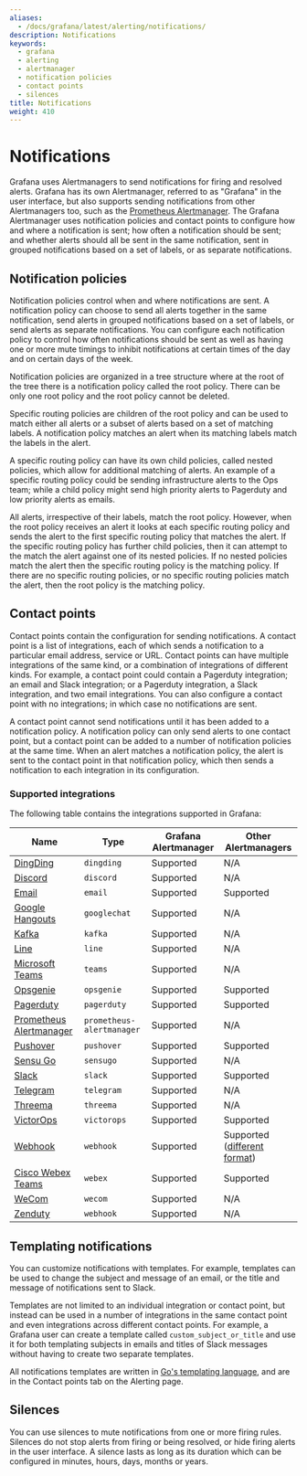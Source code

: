 ```yaml
---
aliases:
  - /docs/grafana/latest/alerting/notifications/
description: Notifications
keywords:
  - grafana
  - alerting
  - alertmanager
  - notification policies
  - contact points
  - silences
title: Notifications
weight: 410
---
```


# Notifications

Grafana uses Alertmanagers to send notifications for firing and resolved alerts. Grafana has its own Alertmanager, referred to as "Grafana" in the user interface, but also supports sending notifications from other Alertmanagers too, such as the [Prometheus Alertmanager](https://prometheus.io/docs/alerting/latest/alertmanager/). The Grafana Alertmanager uses notification policies and contact points to configure how and where a notification is sent; how often a notification should be sent; and whether alerts should all be sent in the same notification, sent in grouped notifications based on a set of labels, or as separate notifications.

## Notification policies

Notification policies control when and where notifications are sent. A notification policy can choose to send all alerts together in the same notification, send alerts in grouped notifications based on a set of labels, or send alerts as separate notifications. You can configure each notification policy to control how often notifications should be sent as well as having one or more mute timings to inhibit notifications at certain times of the day and on certain days of the week.

Notification policies are organized in a tree structure where at the root of the tree there is a notification policy called the root policy. There can be only one root policy and the root policy cannot be deleted.

Specific routing policies are children of the root policy and can be used to match either all alerts or a subset of alerts based on a set of matching labels. A notification policy matches an alert when its matching labels match the labels in the alert.

A specific routing policy can have its own child policies, called nested policies, which allow for additional matching of alerts. An example of a specific routing policy could be sending infrastructure alerts to the Ops team; while a child policy might send high priority alerts to Pagerduty and low priority alerts as emails.

All alerts, irrespective of their labels, match the root policy. However, when the root policy receives an alert it looks at each specific routing policy and sends the alert to the first specific routing policy that matches the alert. If the specific routing policy has further child policies, then it can attempt to the match the alert against one of its nested policies. If no nested policies match the alert then the specific routing policy is the matching policy. If there are no specific routing policies, or no specific routing policies match the alert, then the root policy is the matching policy.

## Contact points

Contact points contain the configuration for sending notifications. A contact point is a list of integrations, each of which sends a notification to a particular email address, service or URL. Contact points can have multiple integrations of the same kind, or a combination of integrations of different kinds. For example, a contact point could contain a Pagerduty integration; an email and Slack integration; or a Pagerduty integration, a Slack integration, and two email integrations. You can also configure a contact point with no integrations; in which case no notifications are sent.

A contact point cannot send notifications until it has been added to a notification policy. A notification policy can only send alerts to one contact point, but a contact point can be added to a number of notification policies at the same time. When an alert matches a notification policy, the alert is sent to the contact point in that notification policy, which then sends a notification to each integration in its configuration.

### Supported integrations

The following table contains the integrations supported in Grafana:

| Name                                             | Type                      | Grafana Alertmanager | Other Alertmanagers                                                                                      |
| ------------------------------------------------ | ------------------------- | -------------------- | -------------------------------------------------------------------------------------------------------- |
| [DingDing](https://www.dingtalk.com/en)          | `dingding`                | Supported            | N/A                                                                                                      |
| [Discord](https://discord.com/)                  | `discord`                 | Supported            | N/A                                                                                                      |
| [Email](#email)                                  | `email`                   | Supported            | Supported                                                                                                |
| [Google Hangouts](https://hangouts.google.com/)  | `googlechat`              | Supported            | N/A                                                                                                      |
| [Kafka](https://kafka.apache.org/)               | `kafka`                   | Supported            | N/A                                                                                                      |
| [Line](https://line.me/en/)                      | `line`                    | Supported            | N/A                                                                                                      |
| [Microsoft Teams](https://teams.microsoft.com/)  | `teams`                   | Supported            | N/A                                                                                                      |
| [Opsgenie](https://atlassian.com/opsgenie/)      | `opsgenie`                | Supported            | Supported                                                                                                |
| [Pagerduty](https://www.pagerduty.com/)          | `pagerduty`               | Supported            | Supported                                                                                                |
| [Prometheus Alertmanager](https://prometheus.io) | `prometheus-alertmanager` | Supported            | N/A                                                                                                      |
| [Pushover](https://pushover.net/)                | `pushover`                | Supported            | Supported                                                                                                |
| [Sensu Go](https://docs.sensu.io/sensu-go/)      | `sensugo`                 | Supported            | N/A                                                                                                      |
| [Slack](https://slack.com/)                      | `slack`                   | Supported            | Supported                                                                                                |
| [Telegram](https://telegram.org/)                | `telegram`                | Supported            | N/A                                                                                                      |
| [Threema](https://threema.ch/)                   | `threema`                 | Supported            | N/A                                                                                                      |
| [VictorOps](https://help.victorops.com/)         | `victorops`               | Supported            | Supported                                                                                                |
| [Webhook](#webhook)                              | `webhook`                 | Supported            | Supported ([different format](https://prometheus.io/docs/alerting/latest/configuration/#webhook_config)) |
| [Cisco Webex Teams](#webex)                      | `webex`                   | Supported            | Supported                                                                                                |
| [WeCom](#wecom)                                  | `wecom`                   | Supported            | N/A                                                                                                      |
| [Zenduty](https://www.zenduty.com/)              | `webhook`                 | Supported            | N/A                                                                                                      |

## Templating notifications

You can customize notifications with templates. For example, templates can be used to change the subject and message of an email, or the title and message of notifications sent to Slack.

Templates are not limited to an individual integration or contact point, but instead can be used in a number of integrations in the same contact point and even integrations across different contact points. For example, a Grafana user can create a template called `custom_subject_or_title` and use it for both templating subjects in emails and titles of Slack messages without having to create two separate templates.

All notifications templates are written in [Go's templating language](https://pkg.go.dev/text/template), and are in the Contact points tab on the Alerting page.

## Silences

You can use silences to mute notifications from one or more firing rules. Silences do not stop alerts from firing or being resolved, or hide firing alerts in the user interface. A silence lasts as long as its duration which can be configured in minutes, hours, days, months or years.
